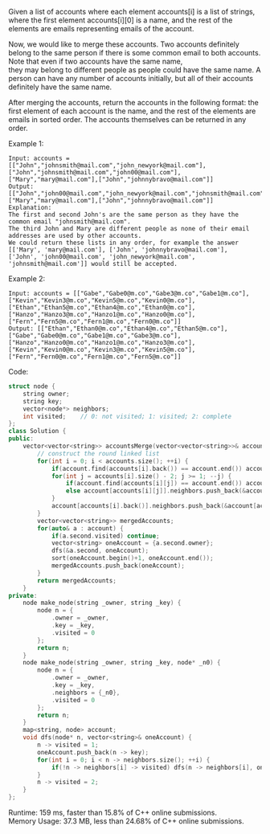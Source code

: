 Given a list of accounts where each element accounts[i] is a list of strings, where the first element accounts[i][0] is a name, and the rest of the elements are emails representing emails of the account.  

Now, we would like to merge these accounts. Two accounts definitely belong to the same person if there is some common email to both accounts. Note that even if two accounts have the same name,  
they may belong to different people as people could have the same name. A person can have any number of accounts initially, but all of their accounts definitely have the same name.  

After merging the accounts, return the accounts in the following format: the first element of each account is the name, and the rest of the elements are emails in sorted order. The accounts themselves can be returned in any order.   

Example 1:  
```
Input: accounts = [["John","johnsmith@mail.com","john_newyork@mail.com"],["John","johnsmith@mail.com","john00@mail.com"],["Mary","mary@mail.com"],["John","johnnybravo@mail.com"]]
Output: [["John","john00@mail.com","john_newyork@mail.com","johnsmith@mail.com"],["Mary","mary@mail.com"],["John","johnnybravo@mail.com"]]
Explanation:
The first and second John's are the same person as they have the common email "johnsmith@mail.com".
The third John and Mary are different people as none of their email addresses are used by other accounts.
We could return these lists in any order, for example the answer [['Mary', 'mary@mail.com'], ['John', 'johnnybravo@mail.com'], 
['John', 'john00@mail.com', 'john_newyork@mail.com', 'johnsmith@mail.com']] would still be accepted.
```

Example 2:  
```
Input: accounts = [["Gabe","Gabe0@m.co","Gabe3@m.co","Gabe1@m.co"],["Kevin","Kevin3@m.co","Kevin5@m.co","Kevin0@m.co"],["Ethan","Ethan5@m.co","Ethan4@m.co","Ethan0@m.co"],["Hanzo","Hanzo3@m.co","Hanzo1@m.co","Hanzo0@m.co"],["Fern","Fern5@m.co","Fern1@m.co","Fern0@m.co"]]
Output: [["Ethan","Ethan0@m.co","Ethan4@m.co","Ethan5@m.co"],["Gabe","Gabe0@m.co","Gabe1@m.co","Gabe3@m.co"],["Hanzo","Hanzo0@m.co","Hanzo1@m.co","Hanzo3@m.co"],["Kevin","Kevin0@m.co","Kevin3@m.co","Kevin5@m.co"],["Fern","Fern0@m.co","Fern1@m.co","Fern5@m.co"]]
```

Code:  
```c++
struct node {
    string owner;
    string key;
    vector<node*> neighbors;
    int visited;    // 0: not visited; 1: visited; 2: complete
};
class Solution {
public:
    vector<vector<string>> accountsMerge(vector<vector<string>>& accounts) {
        // construct the round linked list
        for(int i = 0; i < accounts.size(); ++i) {
            if(account.find(accounts[i].back()) == account.end()) account[accounts[i].back()] = make_node(accounts[i][0], accounts[i].back());
            for(int j = accounts[i].size() - 2; j >= 1; --j) {
                if(account.find(accounts[i][j]) == account.end()) account[accounts[i][j]] = make_node(accounts[i][0], accounts[i][j], &account[accounts[i][j+1]]);
                else account[accounts[i][j]].neighbors.push_back(&account[accounts[i][j+1]]);
            }
            account[accounts[i].back()].neighbors.push_back(&account[accounts[i][1]]);
        }
        vector<vector<string>> mergedAccounts;
        for(auto& a : account) {
            if(a.second.visited) continue;
            vector<string> oneAccount = {a.second.owner};
            dfs(&a.second, oneAccount);
            sort(oneAccount.begin()+1, oneAccount.end());
            mergedAccounts.push_back(oneAccount);
        }
        return mergedAccounts;
    }
private:
    node make_node(string _owner, string _key) {
        node n = {
            .owner = _owner,
            .key = _key,
            .visited = 0
        };
        return n;
    }
    node make_node(string _owner, string _key, node* _n0) {
        node n = {
            .owner = _owner,
            .key = _key,
            .neighbors = {_n0},
            .visited = 0
        };
        return n;
    }
    map<string, node> account;
    void dfs(node* n, vector<string>& oneAccount) {
        n -> visited = 1;
        oneAccount.push_back(n -> key);
        for(int i = 0; i < n -> neighbors.size(); ++i) {
            if(!n -> neighbors[i] -> visited) dfs(n -> neighbors[i], oneAccount);
        }
        n -> visited = 2;
    }
};
```

Runtime: 159 ms, faster than 15.8% of C++ online submissions.  
Memory Usage: 37.3 MB, less than 24.68% of C++ online submissions.
